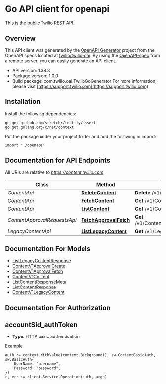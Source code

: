 # Go API client for openapi

This is the public Twilio REST API.

## Overview
This API client was generated by the [OpenAPI Generator](https://openapi-generator.tech) project from the OpenAPI specs located at [twilio/twilio-oai](https://github.com/twilio/twilio-oai/tree/main/spec).  By using the [OpenAPI-spec](https://www.openapis.org/) from a remote server, you can easily generate an API client.

- API version: 1.38.3
- Package version: 1.0.0
- Build package: com.twilio.oai.TwilioGoGenerator
For more information, please visit [https://support.twilio.com](https://support.twilio.com)

## Installation

Install the following dependencies:

```shell
go get github.com/stretchr/testify/assert
go get golang.org/x/net/context
```

Put the package under your project folder and add the following in import:

```golang
import "./openapi"
```

## Documentation for API Endpoints

All URIs are relative to *https://content.twilio.com*

Class | Method | HTTP request | Description
------------ | ------------- | ------------- | -------------
*ContentApi* | [**DeleteContent**](docs/ContentApi.md#deletecontent) | **Delete** /v1/Content/{Sid} | 
*ContentApi* | [**FetchContent**](docs/ContentApi.md#fetchcontent) | **Get** /v1/Content/{Sid} | 
*ContentApi* | [**ListContent**](docs/ContentApi.md#listcontent) | **Get** /v1/Content | 
*ContentApprovalRequestsApi* | [**FetchApprovalFetch**](docs/ContentApprovalRequestsApi.md#fetchapprovalfetch) | **Get** /v1/Content/{Sid}/ApprovalRequests | 
*LegacyContentApi* | [**ListLegacyContent**](docs/LegacyContentApi.md#listlegacycontent) | **Get** /v1/LegacyContent | 


## Documentation For Models

 - [ListLegacyContentResponse](docs/ListLegacyContentResponse.md)
 - [ContentV1ApprovalCreate](docs/ContentV1ApprovalCreate.md)
 - [ContentV1ApprovalFetch](docs/ContentV1ApprovalFetch.md)
 - [ContentV1Content](docs/ContentV1Content.md)
 - [ListContentResponseMeta](docs/ListContentResponseMeta.md)
 - [ListContentResponse](docs/ListContentResponse.md)
 - [ContentV1LegacyContent](docs/ContentV1LegacyContent.md)


## Documentation For Authorization



## accountSid_authToken

- **Type**: HTTP basic authentication

Example

```golang
auth := context.WithValue(context.Background(), sw.ContextBasicAuth, sw.BasicAuth{
    UserName: "username",
    Password: "password",
})
r, err := client.Service.Operation(auth, args)
```

